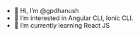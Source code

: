 - 👋 Hi, I’m @gpdhanush
- 👀 I’m interested in Angular CLI, Ionic CLI.
- 🌱 I’m currently learning React JS


<!---
gpdhanush/gpdhanush is a ✨ special ✨ repository because its `README.md` (this file) appears on your GitHub profile.
You can click the Preview link to take a look at your changes.
--->
